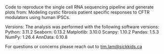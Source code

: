 Code to reproduce the single cell RNA sequencing pipeline and generate plots from: Modeling cystic fibrosis patient specific responses to CFTR modulators using human IPSCs.

Versions:
The analysis was performed with the following software versions:
Python: 3.11.2
Seaborn: 0.13.2
Matplotlib: 3.10.0
Scanpy: 1.10.2
Pandas: 1.5.3
NumPy: 1.26.4
AnnData: 0.10.8



For questions or concerns please reach out to tim.lam@sickkids.ca
